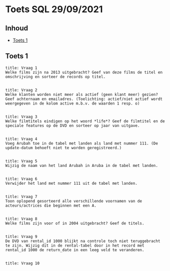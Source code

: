 # Toets SQL 29/09/2021

## Inhoud

- [Toets 1](#Toets%201)

## Toets 1

```ad-quote
title: Vraag 1
Welke films zijn na 2013 uitgebracht? Geef van deze films de titel en omschrijving en sorteer de records op titel.
```

```sql

```

```ad-quote
title: Vraag 2
Welke klanten worden niet meer als actief (geen klant meer) gezien? Geef achternaam en emailadres. (Toelichting: actief/niet actief wordt weergegeven in de kolom active m.b.v. de waarden 1 resp. o)
```

```sql

```

```ad-quote
title: Vraag 3
Welke filmtitels eindigen op het woord *life*? Geef de filmtitel en de speciale features op de DVD en sorteer op jaar van uitgave.
```

```sql

```

```ad-quote
title: Vraag 4
Voeg Arubah toe in de tabel met landen als land met nummer 111. (De update-datum behoeft niet te worden geregistreerd.)
```

```sql

```

```ad-quote
title: Vraag 5
Wijzig de naam van het land Arubah in Aruba in de tabel met landen.
```

```sql

```

```ad-quote
title: Vraag 6
Verwijder het land met nummer 111 uit de tabel met landen.
```

```sql

```

```ad-quote
title: Vraag 7
Toon oplopend gesorteerd alle verschillende voornamen van de acteurs/actrices die beginnen met een A.
```

```sql

```

```ad-quote
title: Vraag 8
Welke films zijn voor of in 2004 uitgebracht? Geef de titels.
```

```sql

```

```ad-quote
title: Vraag 9
De DVD van rental_id 1000 blijkt na controle toch niet teruggebracht te zijn. Wijzig dit in de rental-tabel door in het record met rental_id 1000 de return_date in een leeg veld te veranderen.
```

```sql

```

```ad-quote
title: Vraag 10

```

```sql

```